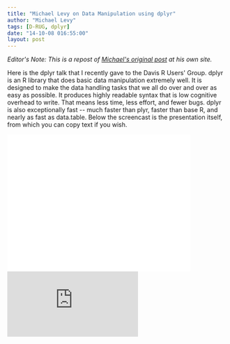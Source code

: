 ```yaml
---
title: "Michael Levy on Data Manipulation using dplyr"
author: "Michael Levy"
tags: [D-RUG, dplyr]
date: "14-10-08 016:55:00"
layout: post
--- 
```


*Editor's Note: This is a repost of [Michael's original post](http://www.michaellevy.name/blog/dplyr-data-manipulation-in-r-made-easy) at his own site.*

Here is the dplyr talk that I recently gave to the Davis R Users' Group. dplyr is an R library that does basic data manipulation extremely well. It is designed to make the data handling tasks that we all do over and over as easy as possible. It produces highly readable syntax that is low cognitive overhead to write. That means less time, less effort, and fewer bugs. dplyr is also exceptionally fast -- much faster than plyr, faster than base R, and nearly as fast as data.table. Below the screencast is the presentation itself, from which you can copy text if you wish.

<iframe width="420" height="315" src="//www.youtube.com/embed/KCKBmWsRQko" frameborder="0" allowfullscreen></iframe>

<div class="rpres" style="padding-bottom: 110%;"><iframe src="http://www.michaellevy.name/files/theme/dplyr_levy.html#/"
frameborder="0" marginwidth="0" marginheight="0"></iframe></div>

